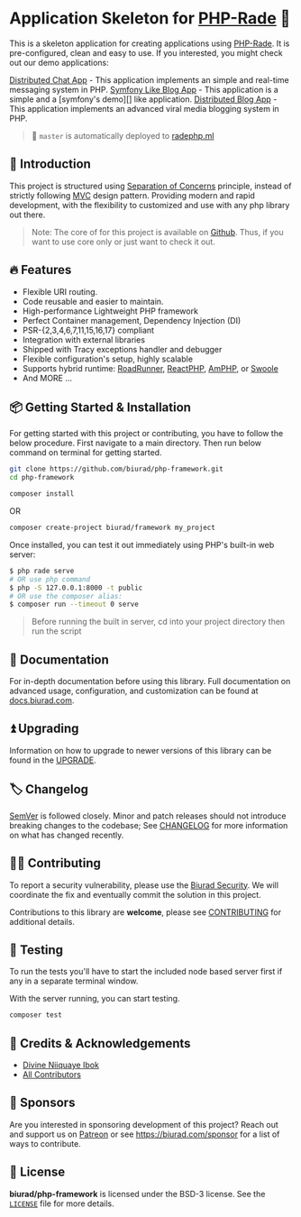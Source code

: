 # Application Skeleton for [PHP-Rade] 👊

This is a skeleton application for creating applications using [PHP-Rade]. It is pre-configured, clean and easy to use. If you interested, you might check out our demo applications:

[Distributed Chat App][] - This application implements an simple and real-time messaging system in PHP.
[Symfony Like Blog App][] - This application is a simple and a [symfony's demo][] like application.
[Distributed Blog App][] - This application implements an advanced viral media blogging system in PHP.

> :rocket: `master` is automatically deployed to [radephp.ml](https://radephp.ml)

## 🔰 Introduction

This project is structured using [Separation of Concerns][SOC] principle, instead of strictly following [MVC] design pattern. Providing modern and rapid development, with the flexibility to customized and use with any php library out there.

> Note: The core of for this project is available on [Github][PHP-Rade]. Thus, if you want to use core only or just want to check it out.

## 🔥 Features

- Flexible URI routing.
- Code reusable and easier to maintain.
- High-performance Lightweight PHP framework
- Perfect Container management, Dependency Injection (DI)
- PSR-{2,3,4,6,7,11,15,16,17} compliant
- Integration with external libraries
- Shipped with Tracy exceptions handler and debugger
- Flexible configuration's setup, highly scalable
- Supports hybrid runtime: [RoadRunner], [ReactPHP], [AmPHP], or [Swoole]
- And MORE ...


## 📦 Getting Started & Installation

For getting started with this project or contributing, you have to follow the below procedure. First navigate to a main directory. Then run below command on terminal for getting started.

```sh
git clone https://github.com/biurad/php-framework.git
cd php-framework

composer install
```

OR

```sh
composer create-project biurad/framework my_project
```

Once installed, you can test it out immediately using PHP's built-in web server:

```sh
$ php rade serve
# OR use php command
$ php -S 127.0.0.1:8000 -t public
# OR use the composer alias:
$ composer run --timeout 0 serve
```

> Before running the built in server, cd into your project directory then run the script

## 📓 Documentation

For in-depth documentation before using this library. Full documentation on advanced usage, configuration, and customization can be found at [docs.biurad.com](https://docs.biurad.com).

## ⏫ Upgrading

Information on how to upgrade to newer versions of this library can be found in the [UPGRADE].

## 🏷️ Changelog

[SemVer](http://semver.org/) is followed closely. Minor and patch releases should not introduce breaking changes to the codebase; See [CHANGELOG] for more information on what has changed recently.

## 👷‍♀️ Contributing

To report a security vulnerability, please use the [Biurad Security](https://security.biurad.com). We will coordinate the fix and eventually commit the solution in this project.

Contributions to this library are **welcome**, please see [CONTRIBUTING] for additional details.

## 🧪 Testing

To run the tests you'll have to start the included node based server first if any in a separate terminal window.

With the server running, you can start testing.

```bash
composer test
```

## 👥 Credits & Acknowledgements

- [Divine Niiquaye Ibok][@divineniiquaye]
- [All Contributors][]

## 🙌 Sponsors

Are you interested in sponsoring development of this project? Reach out and support us on [Patreon](https://www.patreon.com/biurad) or see <https://biurad.com/sponsor> for a list of ways to contribute.

## 📄 License

**biurad/php-framework** is licensed under the BSD-3 license. See the [`LICENSE`](LICENSE) file for more details.

[@divineniiquaye]: https://github.com/divineniiquaye
[UPGRADE]: UPGRADE.md
[CHANGELOG]: CHANGELOG.md
[CONTRIBUTING]: ./.github/CONTRIBUTING.md
[All Contributors]: https://github.com/divineniiquaye/php-framework/contributors
[PHP]: https://php.net
[Composer]: https://getcomposer.org/
[PHP-Rade]: https://github.com/divineniiquaye/php-rade
[RoadRunner]: https://github.com/spiral/roadrunner
[ReactPHP]: https://github.com/reactphp/reactphp
[AmPHP]: https://github.com/amphp/http-server
[Swoole]: https://www.swoole.co.uk/
[Distributed Chat App]: https://github.com/biurad/spacechat
[Distributed Blog App]: https://github.com/biurad/spaceblog
[Symfony Like Blog App]: https://github.com/divineniiquaye/rade-blog
[SOC]: https://en.wikipedia.org/wiki/Separation_of_concerns
[MVC]: https://en.wikipedia.org/wiki/Model-view-controller
